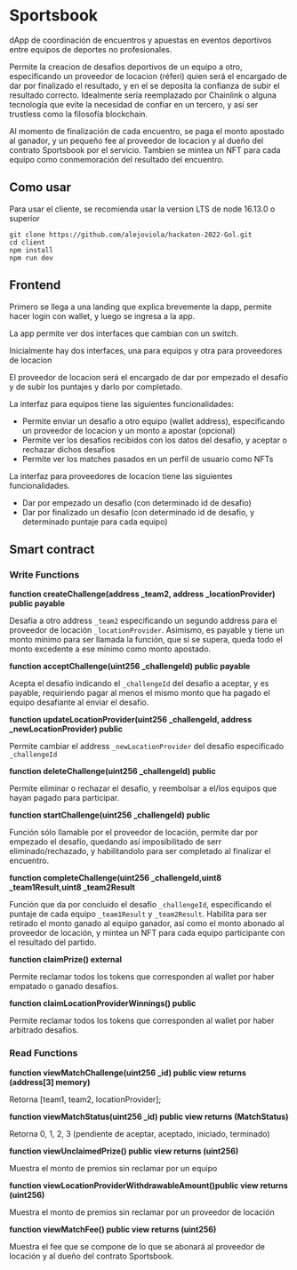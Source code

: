 # Sportsbook

dApp de coordinación de encuentros y apuestas en eventos deportivos entre equipos de deportes no profesionales.

Permite la creacion de desafios deportivos de un equipo a otro, especificando un proveedor de locacion (réferi) quien será el encargado de dar por finalizado el resultado, y en el se deposita la confianza de subir el resultado correcto. Idealmente sería reemplazado por Chainlink o alguna tecnología que evite la necesidad de confiar en un tercero, y así ser trustless como la filosofía blockchain.

Al momento de finalización de cada encuentro, se paga el monto apostado al ganador, y un pequeño fee al proveedor de locacion y al dueño del contrato Sportsbook por el servicio. Tambien se mintea un NFT para cada equipo como conmemoración del resultado del encuentro.

## Como usar

Para usar el cliente, se recomienda usar la version LTS de node 16.13.0 o superior

```
git clone https://github.com/alejoviola/hackaton-2022-Gol.git
cd client
npm install
npm run dev
```

## Frontend

Primero se llega a una landing que explica brevemente la dapp, permite hacer login con wallet, y luego se ingresa a la app.

La app permite ver dos interfaces que cambian con un switch.

Inicialmente hay dos interfaces, una para equipos y otra para proveedores de locacion

El proveedor de locacion será el encargado de dar por empezado el desafío y de subir los puntajes y darlo por completado.

La interfaz para equipos tiene las siguientes funcionalidades:

- Permite enviar un desafio a otro equipo (wallet address), especificando un proveedor de locacion y un monto a apostar (opcional)
- Permite ver los desafios recibidos con los datos del desafio, y aceptar o rechazar dichos desafios
- Permite ver los matches pasados en un perfil de usuario como NFTs

La interfaz para proveedores de locacion tiene las siguientes funcionalidades.

- Dar por empezado un desafio (con determinado id de desafio)
- Dar por finalizado un desafio (con determinado id de desafio, y determinado puntaje para cada equipo)

## Smart contract

### Write Functions

**function createChallenge(address \_team2, address \_locationProvider) public payable**

Desafia a otro address `_team2` especificando un segundo address para el proveedor de locación `_locationProvider`. Asimismo, es payable y tiene un monto mínimo para ser llamada la función, que si se supera, queda todo el monto excedente a ese mínimo como monto apostado.

**function acceptChallenge(uint256 \_challengeId) public payable**

Acepta el desafío indicando el `_challengeId` del desafio a aceptar, y es payable, requiriendo pagar al menos el mismo monto que ha pagado el equipo desafiante al enviar el desafío.

**function updateLocationProvider(uint256 \_challengeId, address \_newLocationProvider) public**

Permite cambiar el address `_newLocationProvider` del desafío especificado `_challengeId`

**function deleteChallenge(uint256 \_challengeId) public**

Permite eliminar o rechazar el desafío, y reembolsar a el/los equipos que hayan pagado para participar.

**function startChallenge(uint256 \_challengeId) public**

Función sólo llamable por el proveedor de locación, permite dar por empezado el desafío, quedando así imposibilitado de serr eliminado/rechazado, y habilitandolo para ser completado al finalizar el encuentro.

**function completeChallenge(uint256 \_challengeId,uint8 \_team1Result,uint8 \_team2Result**

Función que da por concluido el desafío `_challengeId`, específicando el puntaje de cada equipo `_team1Result` y `_team2Result`. Habilita para ser retirado el monto ganado al equipo ganador, así como el monto abonado al proveedor de locación, y mintea un NFT para cada equipo participante con el resultado del partido.

**function claimPrize() external**

Permite reclamar todos los tokens que corresponden al wallet por haber empatado o ganado desafíos.

**function claimLocationProviderWinnings() public**

Permite reclamar todos los tokens que corresponden al wallet por haber arbitrado desafíos.

### Read Functions

**function viewMatchChallenge(uint256 \_id) public view returns (address[3] memory)**

Retorna [team1, team2, locationProvider];

**function viewMatchStatus(uint256 \_id) public view returns (MatchStatus)**

Retorna 0, 1, 2, 3
(pendiente de aceptar, aceptado, iniciado, terminado)

**function viewUnclaimedPrize() public view returns (uint256)**

Muestra el monto de premios sin reclamar por un equipo

**function viewLocationProviderWithdrawableAmount()public view returns (uint256)**

Muestra el monto de premios sin reclamar por un proveedor de locación

**function viewMatchFee() public view returns (uint256)**

Muestra el fee que se compone de lo que se abonará al proveedor de locación y al dueño del contrato Sportsbook.
